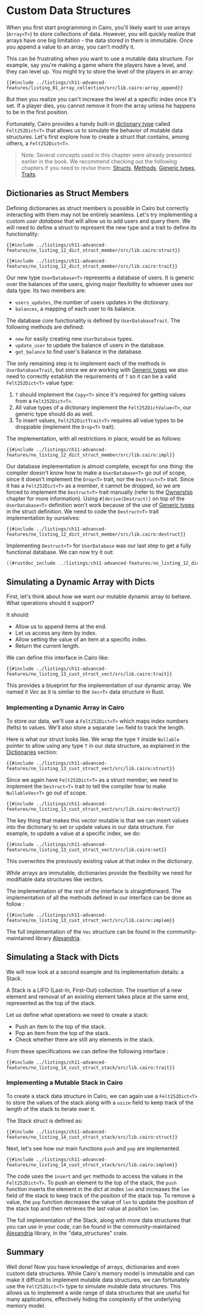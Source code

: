 # Custom Data Structures

When you first start programming in Cairo, you'll likely want to use arrays
(`Array<T>`) to store collections of data. However, you will quickly realize
that arrays have one big limitation - the data stored in them is immutable. Once
you append a value to an array, you can't modify it.

This can be frustrating when you want to use a mutable data structure. For
example, say you're making a game where the players have a level, and they can
level up. You might try to store the level of the players in an array:

```rust,noplayground
{{#include ../listings/ch11-advanced-features/listing_01_array_collection/src/lib.cairo:array_append}}
```

But then you realize you can't increase the level at a specific index once it's
set. If a player dies, you cannot remove it from the array unless he happens to
be in the first position.

Fortunately, Cairo provides a handy built-in [dictionary type](./ch03-02-dictionaries.md) called `Felt252Dict<T>` that allows us to
simulate the behavior of mutable data structures. Let's first explore how to create a struct that contains, among others, a `Felt252Dict<T>`.

> Note: Several concepts used in this chapter were already presented earlier in the book. We recommend checking out the following chapters if you need to revise them:
> [Structs](ch05-00-using-structs-to-structure-related-data.md),
> [Methods](./ch05-03-method-syntax.md),
> [Generic types](./ch08-00-generic-types-and-traits.md),
> [Traits](./ch08-02-traits-in-cairo.md).

## Dictionaries as Struct Members

Defining dictionaries as struct members is possible in Cairo but correctly interacting with them may not be entirely seamless. Let's try implementing a custom _user database_ that will allow us to add users and query them. We will need to define a struct to represent the new type and a trait to define its functionality:

```rust,noplayground
{{#include ../listings/ch11-advanced-features/no_listing_12_dict_struct_member/src/lib.cairo:struct}}

{{#include ../listings/ch11-advanced-features/no_listing_12_dict_struct_member/src/lib.cairo:trait}}
```

Our new type `UserDatabase<T>` represents a database of users. It is generic over the balances of the users, giving major flexibility to whoever uses our data type. Its two members are:

- `users_updates`, the number of users updates in the dictionary.
- `balances`, a mapping of each user to its balance.

The database core functionality is defined by `UserDatabaseTrait`. The following methods are defined:

- `new` for easily creating new `UserDatabase` types.
- `update_user` to update the balance of users in the database.
- `get_balance` to find user's balance in the database.

The only remaining step is to implement each of the methods in `UserDatabaseTrait`, but since we are working with [Generic types](./ch08-00-generic-types-and-traits.md) we also need to correctly establish the requirements of `T` so it can be a valid `Felt252Dict<T>` value type:

1. `T` should implement the `Copy<T>` since it's required for getting values from a `Felt252Dict<T>`.
2. All value types of a dictionary implement the `Felt252DictValue<T>`, our generic type should do as well.
3. To insert values, `Felt252DictTrait<T>` requires all value types to be droppable (implement the `Drop<T>` trait).

The implementation, with all restrictions in place, would be as follows:

```rust,noplayground
{{#include ../listings/ch11-advanced-features/no_listing_12_dict_struct_member/src/lib.cairo:impl}}
```

Our database implementation is almost complete, except for one thing: the compiler doesn't know how to make a `UserDatabase<T>` go out of scope, since it doesn't implement the `Drop<T>` trait, nor the `Destruct<T>` trait.
Since it has a `Felt252Dict<T>` as a member, it cannot be dropped, so we are forced to implement the `Destruct<T>` trait manually (refer to the [Ownership](ch04-01-what-is-ownership.md#the-drop-trait) chapter for more information).
Using `#[derive(Destruct)]` on top of the `UserDatabase<T>` definition won't work because of the use of [Generic types][generics] in the struct definition. We need to code the `Destruct<T>` trait implementation by ourselves:

```rust,noplayground
{{#include ../listings/ch11-advanced-features/no_listing_12_dict_struct_member/src/lib.cairo:destruct}}
```

Implementing `Destruct<T>` for `UserDatabase` was our last step to get a fully functional database. We can now try it out:

```rust
{{#rustdoc_include ../listings/ch11-advanced-features/no_listing_12_dict_struct_member/src/lib.cairo:main}}
```

[generics]: ./ch08-00-generic-types-and-traits.md

## Simulating a Dynamic Array with Dicts

First, let's think about how we want our mutable dynamic array to behave. What
operations should it support?

It should:

- Allow us to append items at the end.
- Let us access any item by index.
- Allow setting the value of an item at a specific index.
- Return the current length.

We can define this interface in Cairo like:

```rust,noplayground
{{#include ../listings/ch11-advanced-features/no_listing_13_cust_struct_vect/src/lib.cairo:trait}}
```

This provides a blueprint for the implementation of our dynamic array. We named
it _Vec_ as it is similar to the `Vec<T>` data structure in Rust.

### Implementing a Dynamic Array in Cairo

To store our data, we'll use a `Felt252Dict<T>` which maps index numbers (felts)
to values. We'll also store a separate `len` field to track the length.

Here is what our struct looks like. We wrap the type `T` inside `Nullable`
pointer to allow using any type `T` in our data structure, as explained in the
[Dictionaries][nullable] section:

```rust,noplayground
{{#include ../listings/ch11-advanced-features/no_listing_13_cust_struct_vect/src/lib.cairo:struct}}
```

Since we again have `Felt252Dict<T>` as a struct member, we need to implement the `Destruct<T>` trait to tell the compiler how to make `NullableVec<T>` go out of scope.

```rust,noplayground
{{#include ../listings/ch11-advanced-features/no_listing_13_cust_struct_vect/src/lib.cairo:destruct}}
```

The key thing that makes this vector mutable is that we can insert values into
the dictionary to set or update values in our data structure. For example, to
update a value at a specific index, we do:

```rust,noplayground
{{#include ../listings/ch11-advanced-features/no_listing_13_cust_struct_vect/src/lib.cairo:set}}
```

This overwrites the previously existing value at that index in the dictionary.

While arrays are immutable, dictionaries provide the flexibility we need for
modifiable data structures like vectors.

The implementation of the rest of the interface is straightforward. The
implementation of all the methods defined in our interface can be done as follow
:

```rust,noplayground
{{#include ../listings/ch11-advanced-features/no_listing_13_cust_struct_vect/src/lib.cairo:implem}}
```

The full implementation of the `Vec` structure can be found in the
community-maintained library [Alexandria](https://github.com/keep-starknet-strange/alexandria/tree/main/src/data_structures).

[nullable]: ./ch03-02-dictionaries.md#dictionaries-of-types-not-supported-natively

## Simulating a Stack with Dicts

We will now look at a second example and its implementation details: a Stack.

A Stack is a LIFO (Last-In, First-Out) collection. The insertion of a new
element and removal of an existing element takes place at the same end,
represented as the top of the stack.

Let us define what operations we need to create a stack:

- Push an item to the top of the stack.
- Pop an item from the top of the stack.
- Check whether there are still any elements in the stack.

From these specifications we can define the following interface :

```rust,noplayground
{{#include ../listings/ch11-advanced-features/no_listing_14_cust_struct_stack/src/lib.cairo:trait}}
```

### Implementing a Mutable Stack in Cairo

To create a stack data structure in Cairo, we can again use a `Felt252Dict<T>`
to store the values of the stack along with a `usize` field to keep track of the
length of the stack to iterate over it.

The Stack struct is defined as:

```rust,noplayground
{{#include ../listings/ch11-advanced-features/no_listing_14_cust_struct_stack/src/lib.cairo:struct}}
```

Next, let's see how our main functions `push` and `pop` are implemented.

```rust,noplayground
{{#include ../listings/ch11-advanced-features/no_listing_14_cust_struct_stack/src/lib.cairo:implem}}
```

The code uses the `insert` and `get` methods to access the values in the
`Felt252Dict<T>`. To push an element to the top of the stack, the `push`
function inserts the element in the dict at index `len` and increases the
`len` field of the stack to keep track of the position of the stack top. To
remove a value, the `pop` function decreases the value of `len` to update the
position of the stack top and then retrieves the last value at position `len`.

The full implementation of the Stack, along with more data structures that you
can use in your code, can be found in the community-maintained
[Alexandria][alexandria data structures] library, in the "data_structures" crate.

[alexandria data structures]: https://github.com/keep-starknet-strange/alexandria/tree/main/src/data_structures

## Summary

Well done! Now you have knowledge of arrays, dictionaries and even custom data structures.
While Cairo's memory model is immutable and can make it difficult to implement
mutable data structures, we can fortunately use the `Felt252Dict<T>` type to
simulate mutable data structures. This allows us to implement a wide range of
data structures that are useful for many applications, effectively hiding the
complexity of the underlying memory model.
